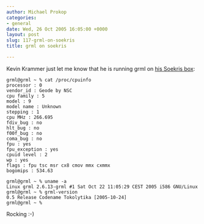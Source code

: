 ```yaml
---
author: Michael Prokop
categories:
- general
date: Wed, 26 Oct 2005 16:05:00 +0000
layout: post
slug: 117-grml-on-soekris
title: grml on soekris

---
```

Kevin Krammer just let me know that he is running grml on [his Soekris box](http://www.soekris.com/net4801.htm):

    grml@grml ~ % cat /proc/cpuinfo  
    processor : 0  
    vendor_id : Geode by NSC  
    cpu family : 5  
    model : 9  
    model name : Unknown  
    stepping : 1  
    cpu MHz : 266.695  
    fdiv_bug : no  
    hlt_bug : no  
    f00f_bug : no  
    coma_bug : no  
    fpu : yes  
    fpu_exception : yes  
    cpuid level : 2  
    wp : yes  
    flags : fpu tsc msr cx8 cmov mmx cxmmx  
    bogomips : 534.63  
  
    grml@grml ~ % uname -a  
    Linux grml 2.6.13-grml #1 Sat Oct 22 11:05:29 CEST 2005 i586 GNU/Linux  
    grml@grml ~ % grml-version  
    0.5 Release Codename Tokolytika [2005-10-24]  
    grml@grml ~ %

Rocking :-)
